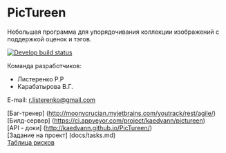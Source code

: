 # PicTureen
Небольшая программа для упорядочивания коллекции изображений с поддержкой оценок и тэгов.

[![Develop build status](https://ci.appveyor.com/api/projects/status/github/kaedvann/pictureen?branch=master&retina=true)](https://ci.appveyor.com/project/kaedvann/pictureen)

Команда разработчиков:  
* Листеренко Р.Р
* Карабатырова В.Г.

E-mail: r.listerenko@gmail.com

[Баг-трекер] (http://moonycrucian.myjetbrains.com/youtrack/rest/agile/)  
[Билд-сервер] (https://ci.appveyor.com/project/kaedvann/pictureen)  
[API - доки] (http://kaedvann.github.io/PicTureen/)  
[Задание на проект] (docs/tasks.md)  
[Таблица рисков](docs/Risks.md)
